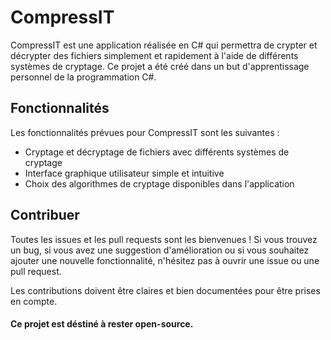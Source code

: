 # CompressIT
CompressIT est une application réalisée en C# qui permettra de crypter et décrypter des fichiers simplement et rapidement à l'aide de différents systèmes de cryptage. Ce projet a été créé dans un but d'apprentissage personnel de la programmation C#.

## Fonctionnalités
Les fonctionnalités prévues pour CompressIT sont les suivantes :

- Cryptage et décryptage de fichiers avec différents systèmes de cryptage
- Interface graphique utilisateur simple et intuitive
- Choix des algorithmes de cryptage disponibles dans l'application

## Contribuer
Toutes les issues et les pull requests sont les bienvenues ! Si vous trouvez un bug, si vous avez une suggestion d'amélioration ou si vous souhaitez ajouter une nouvelle fonctionnalité, n'hésitez pas à ouvrir une issue ou une pull request.

Les contributions doivent être claires et bien documentées pour être prises en compte.

#### Ce projet est déstiné à rester open-source.
